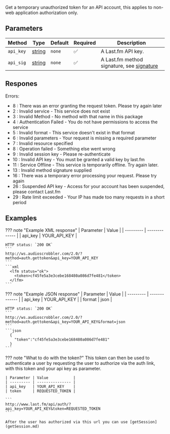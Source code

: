Get a temporary unauthorized token for an API account, this applies to non-web application authorization only.

## Parameters
| Method | Type | Default | Required | Description
| ------ | ---- | ------- | -------- | -----------
| `api_key` | [string][string] | `none` | :white_check_mark: | A Last.fm API key.
| `api_sig` | [string][string] | `none` | :white_check_mark: | A Last.fm method signature, see [signature](signature.md)

## Respones
Errors:  

- 8 : There was an error granting the request token. Please try again later  
- 2 : Invalid service - This service does not exist  
- 3 : Invalid Method - No method with that name in this package  
- 4 : Authentication Failed - You do not have permissions to access the service  
- 5 : Invalid format - This service doesn't exist in that format  
- 6 : Invalid parameters - Your request is missing a required parameter  
- 7 : Invalid resource specified  
- 8 : Operation failed - Something else went wrong  
- 9 : Invalid session key - Please re-authenticate  
- 10 : Invalid API key - You must be granted a valid key by last.fm  
- 11 : Service Offline - This service is temporarily offline. Try again later.  
- 13 : Invalid method signature supplied  
- 16 : There was a temporary error processing your request. Please try again  
- 26 : Suspended API key - Access for your account has been suspended, please contact Last.fm  
- 29 : Rate limit exceeded - Your IP has made too many requests in a short period  

## Examples

??? note "Example XML response"
    | Parameter | Value         |
    | --------- | ------------- |
    | api_key   | YOUR_API_KEY  |

    HTTP status: `200 OK`
    ```
    http://ws.audioscrobbler.com/2.0/?method=auth.gettoken&api_key=YOUR_API_KEY
    ```
    ```xml
      <lfm status="ok">
        <token>cf45fe5a3e3cebe168480a086d7fe481</token>
      </lfm>
    ```

??? note "Example JSON response" 
    | Parameter | Value         |
    | --------- | ------------- |
    | api_key   | YOUR_API_KEY  |
    | format    | json          |
    
    HTTP status: `200 OK`
    ```
    http://ws.audioscrobbler.com/2.0/?method=auth.gettoken&api_key=YOUR_API_KEY&format=json
    ```
    ```json
      {
        "token":"cf45fe5a3e3cebe168480a086d7fe481"
      }
    ```

??? note "What to do with the token?" 
    This token can then be used to authenticate a user by requesting the user to authorize via the auth link, with this token and your api key as parameter.

    | Parameter | Value           |
    | --------- | --------------- |
    | api_key   | YOUR_API_KEY    |
    | token     | REQUESTED_TOKEN |
    
    ```
    http://www.last.fm/api/auth/?api_key=YOUR_API_KEY&token=REQUESTED_TOKEN
    ```

    After the user has authorized via this url you can use [getSession](getSession.md)


[string]: https://developer.mozilla.org/en-US/docs/Web/JavaScript/Reference/Global_Objects/String